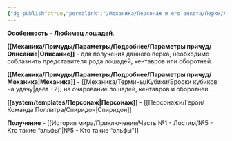 ```yaml
---
{"dg-publish":true,"permalink":"/Механика/Персонаж и его анкета/Перки/Любимец лошадей/","noteIcon":"","created":"2025-09-11T18:52:06.787+03:00","updated":"2025-09-11T11:58:04.207+03:00"}
---
```


**Особенность** - **Любимец лошадей**.

**[[Механика/Причуды/Параметры/Подробнее/Параметры причуд/Описание\|Описание]]** - для получения данного перка, необходимо соблазнить представителя рода лошадей, кентавров или оборотней. 

**[[Механика/Причуды/Параметры/Подробнее/Параметры причуд/Механика\|Механика]]** - [[Механика/Термины/Кубики/Броски кубиков на удачу\|даёт +2]] на очарование лошадей, кентавров и оборотней.

**[[system/templates/Персонаж\|Персонаж]]** - [[Персонажи/Герои/Команда Поллитра/Спиридон\|Спиридон]]

**Получение** - [[История мира/Приключения/Часть №1 - Лостим/№5 - Кто такие “эльфы”\|№5 - Кто такие “эльфы”]]